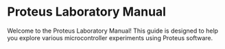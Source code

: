 # Proteus Laboratory Manual

Welcome to the Proteus Laboratory Manual! This guide is designed to help you explore various microcontroller experiments using Proteus software.
